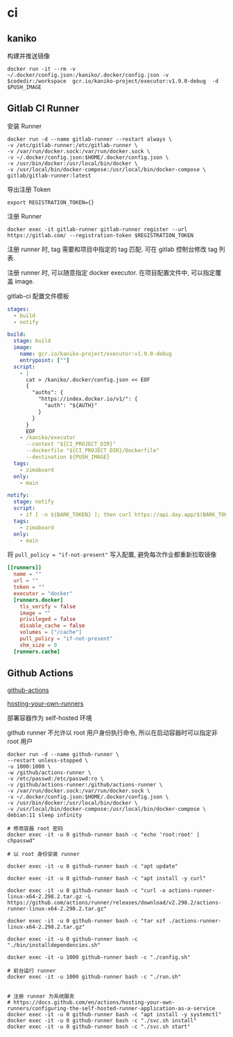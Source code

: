 # ci

## kaniko

构建并推送镜像

```shell
docker run -it --rm -v ~/.docker/config.json:/kaniko/.docker/config.json -v $codedir:/workspace  gcr.io/kaniko-project/executor:v1.9.0-debug  -d $PUSH_IMAGE
```

## Gitlab CI Runner

安装 Runner

```shell
docker run -d --name gitlab-runner --restart always \
-v /etc/gitlab-runner:/etc/gitlab-runner \
-v /var/run/docker.sock:/var/run/docker.sock \
-v ~/.docker/config.json:$HOME/.docker/config.json \
-v /usr/bin/docker:/usr/local/bin/docker \
-v /usr/local/bin/docker-compose:/usr/local/bin/docker-compose \
gitlab/gitlab-runner:latest
```

导出注册 Token

```shell
export REGISTRATION_TOKEN={}
```

注册 Runner

```shell
docker exec -it gitlab-runner gitlab-runner register --url https://gitlab.com/ --registration-token $REGISTRATION_TOKEN
```

注册 runner 时, tag 需要和项目中指定的 tag 匹配. 可在 gitlab 控制台修改 tag 列表.

注册 runner 时, 可以随意指定 docker executor. 在项目配置文件中, 可以指定覆盖 image.

gitlab-ci 配置文件模板

```yaml
stages:
  - build
  - notify

build:
  stage: build
  image:
    name: gcr.io/kaniko-project/executor:v1.9.0-debug
    entrypoint: [""]
  script:
    - |
      cat > /kaniko/.docker/config.json << EOF
      {
        "auths": {
          "https://index.docker.io/v1/": {
            "auth": "${AUTH}"
          }
        }
      }
      EOF
    - /kaniko/executor
      --context "${CI_PROJECT_DIR}"
      --dockerfile "${CI_PROJECT_DIR}/Dockerfile"
      --destination ${PUSH_IMAGE}
  tags:
    - zimaboard
  only:
    - main

notify:
  stage: notify
  script:
    - if [ -n ${BARK_TOKEN} ]; then curl https://api.day.app/$(BARK_TOKEN)/project%20ci%20build%20success; fi;
  tags:
    - zimaboard
  only:
    - main

```

 将 `pull_policy = "if-not-present"` 写入配置, 避免每次作业都重新拉取镜像

```conf
[[runners]]
  name = ""
  url = ""
  token = ""
  executor = "docker"
  [runners.docker]
    tls_verify = false
    image = ""
    privileged = false
    disable_cache = false
    volumes = ["/cache"]
    pull_policy = "if-not-present"
    shm_size = 0
  [runners.cache]
```

## Github Actions

[github-actions](https://docs.github.com/cn/actions)

[hosting-your-own-runners](https://docs.github.com/cn/actions/hosting-your-own-runners)

部署容器作为 self-hosted 环境

github runner 不允许以 root 用户身份执行命令, 所以在启动容器时可以指定非 root 用户

```shell
docker run -d --name github-runner \
--restart unless-stopped \
-u 1000:1000 \
-w /github/actions-runner \
-v /etc/passwd:/etc/passwd:ro \
-v /github/actions-runner:/github/actions-runner \
-v /var/run/docker.sock:/var/run/docker.sock \
-v ~/.docker/config.json:$HOME/.docker/config.json \
-v /usr/bin/docker:/usr/local/bin/docker \
-v /usr/local/bin/docker-compose:/usr/local/bin/docker-compose \
debian:11 sleep infinity
```

```shell
# 修改容器 root 密码
docker exec -it -u 0 github-runner bash -c "echo 'root:root' | chpasswd"

# 以 root 身份安装 runner

docker exec -it -u 0 github-runner bash -c "apt update"

docker exec -it -u 0 github-runner bash -c "apt install -y curl"

docker exec -it -u 0 github-runner bash -c "curl -o actions-runner-linux-x64-2.298.2.tar.gz -L https://github.com/actions/runner/releases/download/v2.298.2/actions-runner-linux-x64-2.298.2.tar.gz"

docker exec -it -u 0 github-runner bash -c "tar xzf ./actions-runner-linux-x64-2.298.2.tar.gz"

docker exec -it -u 0 github-runner bash -c "./bin/installdependencies.sh"

docker exec -it -u 1000 github-runner bash -c "./config.sh"

# 前台运行 runner
docker exec -it -u 1000 github-runner bash -c "./run.sh"


# 注册 runner 为系统服务
# https://docs.github.com/en/actions/hosting-your-own-runners/configuring-the-self-hosted-runner-application-as-a-service
docker exec -it -u 0 github-runner bash -c "apt install -y systemctl"
docker exec -it -u 0 github-runner bash -c "./svc.sh install"
docker exec -it -u 0 github-runner bash -c "./svc.sh start"
```
